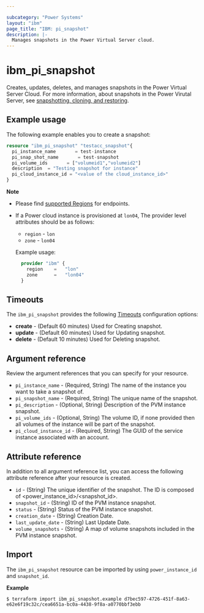 ```yaml
---

subcategory: "Power Systems"
layout: "ibm"
page_title: "IBM: pi_snapshot"
description: |-
  Manages snapshots in the Power Virtual Server cloud.
---
```


# ibm_pi_snapshot
Creates, updates, deletes, and manages snapshots in the Power Virtual Server Cloud. For more information, about snapshots in the Power Virutal Server, see [snapshotting, cloning, and restoring](https://cloud.ibm.com/docs/power-iaas?topic=power-iaas-volume-snapshot-clone).

## Example usage
The following example enables you to create a snapshot:

```terraform
resource "ibm_pi_snapshot" "testacc_snapshot"{
  pi_instance_name       = test-instance
  pi_snap_shot_name       = test-snapshot
  pi_volume_ids       = ["volumeid1","volumeid2"]
  description  = "Testing snapshot for instance"
  pi_cloud_instance_id = "<value of the cloud_instance_id>"
}
```

**Note**
* Please find [supported Regions](https://cloud.ibm.com/apidocs/power-cloud#endpoint) for endpoints.
* If a Power cloud instance is provisioned at `lon04`, The provider level attributes should be as follows:
  * `region` - `lon`
  * `zone` - `lon04`

  Example usage:
  
  ```terraform
    provider "ibm" {
      region    =   "lon"
      zone      =   "lon04"
    }
  ```
  
## Timeouts

The `ibm_pi_snapshot` provides the following [Timeouts](https://www.terraform.io/docs/language/resources/syntax.html) configuration options:

- **create** - (Default 60 minutes) Used for Creating snapshot.
- **update** - (Default 60 minutes) Used for Updating snapshot.
- **delete** - (Default 10 minutes) Used for Deleting snapshot.

## Argument reference
Review the argument references that you can specify for your resource.
 
- `pi_instance_name` - (Required, String) The name of the instance you want to take a snapshot of.
- `pi_snapshot_name` - (Required, String) The unique name of the snapshot.
- `pi_description` - (Optional, String) Description of the PVM instance snapshot.
- `pi_volume_ids` - (Optional, String) The volume ID, if none provided then all volumes of the instance will be part of the snapshot.
- `pi_cloud_instance_id` - (Required, String) The GUID of the service instance associated with an account.

## Attribute reference
In addition to all argument reference list, you can access the following attribute reference after your resource is created.

- `id` - (String) The unique identifier of the snapshot. The ID is composed of <power_instance_id>/<snapshot_id>.
- `snapshot_id` - (String) ID of the PVM instance snapshot.
- `status` - (String) Status of the PVM instance snapshot.
- `creation_date` - (String) Creation Date.
- `last_update_date` - (String) Last Update Date.
- `volume_snapshots` - (String) A map of volume snapshots included in the PVM instance snapshot.

## Import

The `ibm_pi_snapshot` resource can be imported by using `power_instance_id` and `snapshot_id`.

**Example**

```
$ terraform import ibm_pi_snapshot.example d7bec597-4726-451f-8a63-e62e6f19c32c/cea6651a-bc0a-4438-9f8a-a0770bbf3ebb
```
